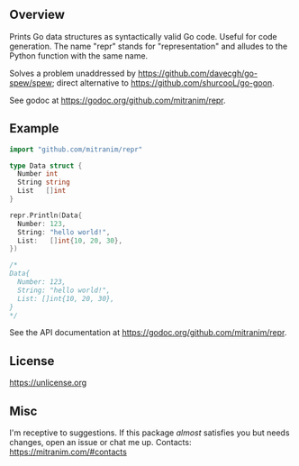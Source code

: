 ## Overview

Prints Go data structures as syntactically valid Go code. Useful for code generation. The name "repr" stands for "representation" and alludes to the Python function with the same name.

Solves a problem unaddressed by https://github.com/davecgh/go-spew/spew; direct alternative to https://github.com/shurcooL/go-goon.

See godoc at https://godoc.org/github.com/mitranim/repr.

## Example

```go
import "github.com/mitranim/repr"

type Data struct {
  Number int
  String string
  List   []int
}

repr.Println(Data{
  Number: 123,
  String: "hello world!",
  List:   []int{10, 20, 30},
})

/*
Data{
  Number: 123,
  String: "hello world!",
  List: []int{10, 20, 30},
}
*/
```

See the API documentation at https://godoc.org/github.com/mitranim/repr.

## License

https://unlicense.org

## Misc

I'm receptive to suggestions. If this package _almost_ satisfies you but needs changes, open an issue or chat me up. Contacts: https://mitranim.com/#contacts

